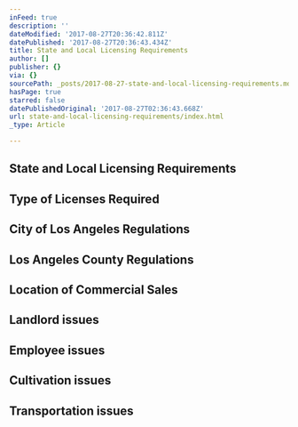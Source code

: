 ```yaml
---
inFeed: true
description: ''
dateModified: '2017-08-27T20:36:42.811Z'
datePublished: '2017-08-27T20:36:43.434Z'
title: State and Local Licensing Requirements
author: []
publisher: {}
via: {}
sourcePath: _posts/2017-08-27-state-and-local-licensing-requirements.md
hasPage: true
starred: false
datePublishedOriginal: '2017-08-27T02:36:43.668Z'
url: state-and-local-licensing-requirements/index.html
_type: Article

---
```

## State and Local Licensing Requirements

## Type of Licenses Required

## City of Los Angeles Regulations

## Los Angeles County Regulations

## Location of Commercial Sales

## Landlord issues 

## Employee issues

## Cultivation issues

## Transportation issues